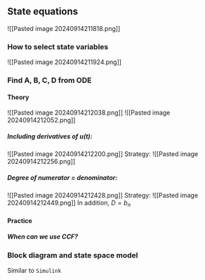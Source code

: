 ## State equations
![[Pasted image 20240914211818.png]]
### How to select state variables
![[Pasted image 20240914211924.png]]

### Find A, B, C, D from ODE
#### Theory
![[Pasted image 20240914212038.png]]
![[Pasted image 20240914212052.png]]
##### Including derivatives of $u(t)$:
![[Pasted image 20240914212200.png]]
Strategy:
![[Pasted image 20240914212256.png]]

##### Degree of numerator = denominator:
![[Pasted image 20240914212428.png]]
Strategy:
![[Pasted image 20240914212449.png]]
In addition, $D=b_n$
#### Practice
##### When can we use CCF?


### Block diagram and state space model
Similar to `Simulink `

